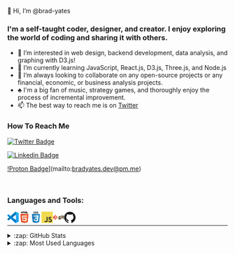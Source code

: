 👋 Hi, I’m @brad-yates
### I'm a self-taught coder, designer, and creator. I enjoy exploring the world of coding and sharing it with others.

- 👀 I’m interested in web design, backend development, data analysis, and graphing with D3.js!
- 🌱 I’m currently learning JavaScript, React.js, D3.js, Three.js, and Node.js
- 💞️ I’m always looking to collaborate on any open-source projects or any financial, economic, or business analysis projects.
- ♣️ I'm a big fan of music, strategy games, and thoroughly enjoy the process of incremental improvement.
- 📫 The best way to reach me is on [Twitter](https://www.twitter.com/bradfresco/)

### How To Reach Me
[![Twitter Badge](https://img.shields.io/badge/-@bradfresco-1ca0f1?style=flat-square&labelColor=1ca0f1&logo=twitter&logoColor=white&link=https://www.twitter.com/bradfresco/)](https://www.twitter.com/bradfresco/) 

[![Linkedin Badge](https://img.shields.io/badge/-bradley&nbsp;yates-blue?style=flat-square&logo=Linkedin&logoColor=white&link=https://www.linkedin.com/in/bradley-yates-a5090715a/)](https://www.linkedin.com/in/bradley-yates-a5090715a/)


[!Proton Badge](https://img.shields.io/badge/-Bradyates.dev@protonmail.com-8B89CC?style=for-the-badge&logo=protonmail&logoColor=white&link:bradyates.dev@pm.me)](mailto:bradyates.dev@pm.me)

<br />

### Languages and Tools:

<img align="left" alt="Visual Studio Code" width="26px" src="https://raw.githubusercontent.com/github/explore/80688e429a7d4ef2fca1e82350fe8e3517d3494d/topics/visual-studio-code/visual-studio-code.png" />
<img align="left" alt="HTML5" width="26px" src="https://raw.githubusercontent.com/github/explore/80688e429a7d4ef2fca1e82350fe8e3517d3494d/topics/html/html.png" />
<img align="left" alt="CSS3" width="26px" src="https://raw.githubusercontent.com/github/explore/80688e429a7d4ef2fca1e82350fe8e3517d3494d/topics/css/css.png" />
<img align="left" alt="JavaScript" width="26px" src="https://raw.githubusercontent.com/github/explore/80688e429a7d4ef2fca1e82350fe8e3517d3494d/topics/javascript/javascript.png" />
<img align="left" alt="Git" width="26px" src="https://raw.githubusercontent.com/github/explore/80688e429a7d4ef2fca1e82350fe8e3517d3494d/topics/git/git.png" />
<img align="left" alt="GitHub" width="26px" src="https://raw.githubusercontent.com/github/explore/78df643247d429f6cc873026c0622819ad797942/topics/github/github.png" />

<br />

---
<details>
  <summary>:zap: GitHub Stats</summary>

  <img align="left" alt="Brad's GitHub Stats" src="https://github-readme-stats.vercel.app/api?username=brad-yates&show_icons=true&hide_border=true&theme=tokyonight" />

</details>

<details>
  <summary>:zap: Most Used Languages</summary>

<img align="left" alt="Brad's GitHub Top Languages" src="https://github-readme-stats.vercel.app/api/top-langs/?username=brad-yates&layout=compact&theme=tokyonight" />

</details>

<!---
brad-yates/brad-yates is a ✨ special ✨ repository because its `README.md` (this file) appears on your GitHub profile.
You can click the Preview link to take a look at your changes.
--->
